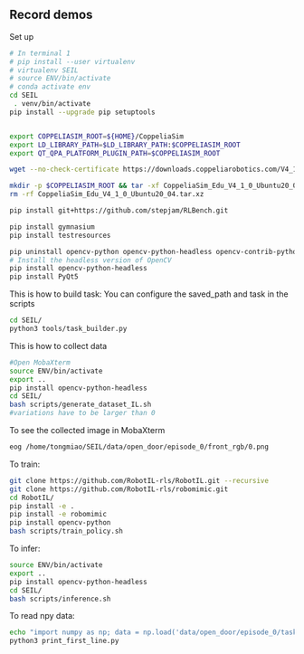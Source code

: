 ## Record demos
Set up
```bash
# In terminal 1
# pip install --user virtualenv
# virtualenv SEIL
# source ENV/bin/activate
# conda activate env
cd SEIL
 . venv/bin/activate
pip install --upgrade pip setuptools


export COPPELIASIM_ROOT=${HOME}/CoppeliaSim
export LD_LIBRARY_PATH=$LD_LIBRARY_PATH:$COPPELIASIM_ROOT
export QT_QPA_PLATFORM_PLUGIN_PATH=$COPPELIASIM_ROOT

wget --no-check-certificate https://downloads.coppeliarobotics.com/V4_1_0/CoppeliaSim_Edu_V4_1_0_Ubuntu20_04.tar.xz

mkdir -p $COPPELIASIM_ROOT && tar -xf CoppeliaSim_Edu_V4_1_0_Ubuntu20_04.tar.xz -C $COPPELIASIM_ROOT --strip-components 1
rm -rf CoppeliaSim_Edu_V4_1_0_Ubuntu20_04.tar.xz

pip install git+https://github.com/stepjam/RLBench.git

pip install gymnasium 
pip install testresources

pip uninstall opencv-python opencv-python-headless opencv-contrib-python -y
# Install the headless version of OpenCV
pip install opencv-python-headless
pip install PyQt5
```
This is how to build task:
You can configure the saved_path and task in the scripts
```bash
cd SEIL/
python3 tools/task_builder.py

```
This is how to collect data
```bash
#Open MobaXterm
source ENV/bin/activate
export ..
pip install opencv-python-headless
cd SEIL/
bash scripts/generate_dataset_IL.sh
#variations have to be larger than 0

```
To see the collected image in MobaXterm
``` bash
eog /home/tongmiao/SEIL/data/open_door/episode_0/front_rgb/0.png 


```
To train:
```bash
git clone https://github.com/RobotIL-rls/RobotIL.git --recursive
git clone https://github.com/RobotIL-rls/robomimic.git
cd RobotIL/
pip install -e .
pip install -e robomimic
pip install opencv-python
bash scripts/train_policy.sh

```
To infer:
```bash
source ENV/bin/activate
export ..
pip install opencv-python-headless
cd SEIL/
bash scripts/inference.sh

```
To read npy data:
```bash 
echo "import numpy as np; data = np.load('data/open_door/episode_0/task_data.npy');print(data[0])" > print_first_line.py
python3 print_first_line.py
```

